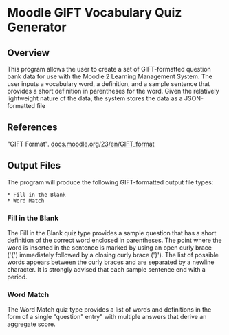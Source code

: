 # Moodle GIFT Vocabulary Quiz Generator


## Overview

This program allows the user to create a set of GIFT-formatted question bank data for use with the Moodle 2 Learning Management System. The user inputs a vocabulary word, a definition, and a sample sentence that provides a short definition in parentheses for the word. Given the relatively lightweight nature of the data, the system stores the data as a JSON-formatted file

## References
"GIFT Format". [docs.moodle.org/23/en/GIFT_format](docs.moodle.org/23/en/GIFT_format)

## Output Files
The program will produce the following GIFT-formatted output file types:

	* Fill in the Blank
	* Word Match

### Fill in the Blank

The Fill in the Blank quiz type provides a sample question that has a short definition of the correct word enclosed in parentheses. The point where the word is inserted in the sentence is marked by using an open curly brace ('{') immediately followed by a closing curly brace ('}'). The list of possible words appears between the curly braces and are separated by a newline character. It is strongly advised that each sample sentence end with a period.

### Word Match

The Word Match quiz type provides a list of words and definitions in the form of a single "question" entry" with multiple answers that derive an aggregate score.



